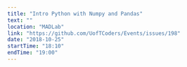```yaml
---
title: "Intro Python with Numpy and Pandas"
text: ""
location: "MADLab"
link: "https://github.com/UofTCoders/Events/issues/198"
date: "2018-10-25"
startTime: "18:10"
endTime: "19:00"
---
```

